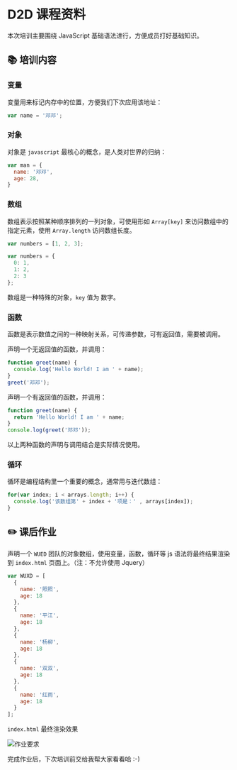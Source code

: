 # D2D 课程资料

本次培训主要围绕 JavaScript 基础语法进行，方便成员打好基础知识。

## 📚 培训内容

### 变量

变量用来标记内存中的位置，方便我们下次应用该地址：

``` js
var name = '邓邓';
```

### 对象

对象是 `javascript` 最核心的概念，是人类对世界的归纳：

```js
var man = {
  name: '邓邓',
  age: 28,
}
```

### 数组

数组表示按照某种顺序排列的一列对象，可使用形如 `Array[key]` 来访问数组中的指定元素，使用 `Array.length` 访问数组长度。

```js
var numbers = [1, 2, 3];
```

```js
var numbers = {
  0: 1,
  1: 2,
  2: 3
};
```

数组是一种特殊的对象，`key` 值为 数字。

### 函数

函数是表示数值之间的一种映射关系，可传递参数，可有返回值，需要被调用。

声明一个无返回值的函数，并调用：

```js
function greet(name) {
  console.log('Hello World! I am ' + name);
}
greet('邓邓');
```

声明一个有返回值的函数，并调用：

```js
function greet(name) {
  return 'Hello World! I am ' + name;
}
console.log(greet('邓邓'));
```

以上两种函数的声明与调用结合是实际情况使用。

### 循环

循环是编程结构里一个重要的概念，通常用与迭代数组：

```js
for(var index; i < arrays.length; i++) {
  console.log('该数组第' + index + '项是：' , arrays[index]);
}
```

## ✏️ 课后作业

声明一个 `WUED` 团队的对象数组，使用变量，函数，循环等 js 语法将最终结果渲染到 `index.html` 页面上。（注：不允许使用 Jquery）

``` js
var WUXD = [
  {
    name: '照照',
    age: 18
  },
  {
    name: '平江',
    age: 18
  },
  {
    name: '杨柳',
    age: 18
  },
  {
    name: '双双',
    age: 18
  },
  {
    name: '红雨',
    age: 18
  }
];
```

`index.html` 最终渲染效果

![作业要求](http://ww1.sinaimg.cn/large/006g8Dvggy1g3b0fnmwx6j30js02odfo.jpg)

完成作业后，下次培训前交给我帮大家看看哈 :-)